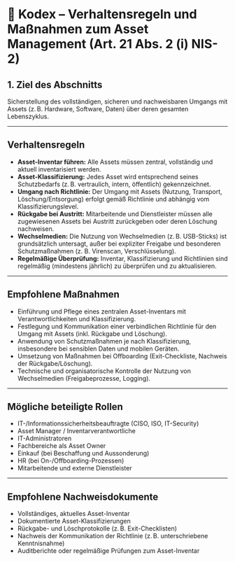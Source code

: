 # 📘 Kodex – Verhaltensregeln und Maßnahmen zum Asset Management (Art. 21 Abs. 2 (i) NIS-2)

## 1. Ziel des Abschnitts
Sicherstellung des vollständigen, sicheren und nachweisbaren Umgangs mit Assets (z. B. Hardware, Software, Daten) über deren gesamten Lebenszyklus.

---

## Verhaltensregeln

- **Asset-Inventar führen:** Alle Assets müssen zentral, vollständig und aktuell inventarisiert werden.
- **Asset-Klassifizierung:** Jedes Asset wird entsprechend seines Schutzbedarfs (z. B. vertraulich, intern, öffentlich) gekennzeichnet.
- **Umgang nach Richtlinie:** Der Umgang mit Assets (Nutzung, Transport, Löschung/Entsorgung) erfolgt gemäß Richtlinie und abhängig vom Klassifizierungslevel.
- **Rückgabe bei Austritt:** Mitarbeitende und Dienstleister müssen alle zugewiesenen Assets bei Austritt zurückgeben oder deren Löschung nachweisen.
- **Wechselmedien:** Die Nutzung von Wechselmedien (z. B. USB-Sticks) ist grundsätzlich untersagt, außer bei expliziter Freigabe und besonderen Schutzmaßnahmen (z. B. Virenscan, Verschlüsselung).
- **Regelmäßige Überprüfung:** Inventar, Klassifizierung und Richtlinien sind regelmäßig (mindestens jährlich) zu überprüfen und zu aktualisieren.

---

## Empfohlene Maßnahmen

- Einführung und Pflege eines zentralen Asset-Inventars mit Verantwortlichkeiten und Klassifizierung.
- Festlegung und Kommunikation einer verbindlichen Richtlinie für den Umgang mit Assets (inkl. Rückgabe und Löschung).
- Anwendung von Schutzmaßnahmen je nach Klassifizierung, insbesondere bei sensiblen Daten und mobilen Geräten.
- Umsetzung von Maßnahmen bei Offboarding (Exit-Checkliste, Nachweis der Rückgabe/Löschung).
- Technische und organisatorische Kontrolle der Nutzung von Wechselmedien (Freigabeprozesse, Logging).

---

## Mögliche beteiligte Rollen

- IT-/Informationssicherheitsbeauftragte (CISO, ISO, IT-Security)
- Asset Manager / Inventarverantwortliche
- IT-Administratoren
- Fachbereiche als Asset Owner
- Einkauf (bei Beschaffung und Aussonderung)
- HR (bei On-/Offboarding-Prozessen)
- Mitarbeitende und externe Dienstleister

---

## Empfohlene Nachweisdokumente

- Vollständiges, aktuelles Asset-Inventar
- Dokumentierte Asset-Klassifizierungen
- Rückgabe- und Löschprotokolle (z. B. Exit-Checklisten)
- Nachweis der Kommunikation der Richtlinie (z. B. unterschriebene Kenntnisnahme)
- Auditberichte oder regelmäßige Prüfungen zum Asset-Inventar

